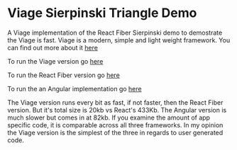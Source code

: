 # Viage Sierpinski Triangle Demo

A Viage implementation of the React Fiber Sierpinski demo to demostrate the Viage is fast. Viage is a modern, simple and light weight framework. You can find out more about it [here](https://github.com/schlotg/viage)

To run the Viage version go [here](https://schlotg.github.io/sierpinski)

To run the React Fiber version go [here](https://claudiopro.github.io/react-fiber-vs-stack-demo/fiber.html)

To run the an Angular implementation go [here](https://gund.github.io/ng-s-triangle-demo/single/)


The Viage version runs every bit as fast, if not faster, then the React Fiber version. But it's total size is 20kb vs React's 433Kb. The Angular version is much slower but comes in at 82kb. If you examine the amount of app specific code, it is comparable across all three frameworks. In my opinion the Viage version is the simplest of the three in regards to user generated code.